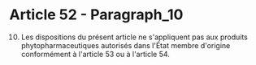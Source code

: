 # Article 52 - Paragraph_10

10. Les dispositions du présent article ne s'appliquent pas aux produits phytopharmaceutiques autorisés dans l'État membre d'origine conformément à l'article 53 ou à l'article 54.